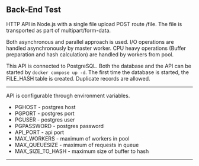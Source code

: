 ## Back-End Test
HTTP API in Node.js with a single file upload POST route /file.
The file is transported as part of multipart/form-data.

Both asynchronous and parallel approach is used.
I/O operations are handled asynchronously by master worker.
CPU heavy operations (Buffer preparation and hash calculation) are handled by workers from pool.

This API is connected to PostgreSQL.
Both the database and the API can be started by ``docker compose up -d``.
The first time the database is started, the FILE_HASH table is created.
Duplicate records are allowed.

---
API is configurable through environment variables.
- PGHOST - postgres host
- PGPORT - postgres port
- PGUSER - postgres user
- PGPASSWORD - postgres password
- API_PORT - api port
- MAX_WORKERS - maximum of workers in pool
- MAX_QUEUESIZE - maximum of requests in queue
- MAX_SIZE_TO_HASH - maximum size of buffer to hash
---
